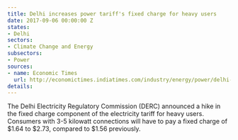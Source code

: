 ```yaml
---
title: Delhi increases power tariff's fixed charge for heavy users
date: 2017-09-06 00:00:00 Z
states:
- Delhi
sectors:
- Climate Change and Energy
subsectors:
- Power
sources:
- name: Economic Times
  url: http://economictimes.indiatimes.com/industry/energy/power/delhi-hikes-fixed-charge-for-hi-end-electricity-users/articleshow/60311221.cms
details: 
---
```


The Delhi Electricity Regulatory Commission (DERC) announced a hike in the fixed charge component of the electricity tariff for heavy users. Consumers with 3-5 kilowatt connections will have to pay a fixed charge of $1.64 to $2.73, compared to $1.56 previously. 
